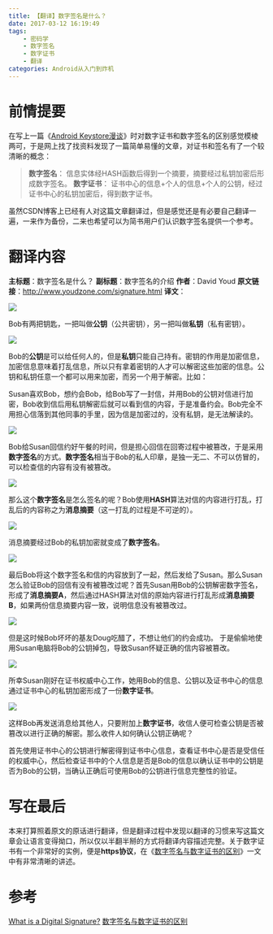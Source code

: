 ```yaml
---
title: 【翻译】数字签名是什么？
date: 2017-03-12 16:19:49
tags: 
	- 密码学
	- 数字签名
	- 数字证书
	- 翻译
categories: Android从入门到炸机
---
```

# 前情提要

在写上一篇《[Android Keystore漫谈](http://www.jianshu.com/p/644ddb6e3d9c)》时对数字证书和数字签名的区别感觉模棱两可，于是网上找了找资料发现了一篇简单易懂的文章，对证书和签名有了一个较清晰的概念：
> **数字签名**：
信息实体经HASH函数后得到一个摘要，摘要经过私钥加密后形成数字签名。
**数字证书**：
证书中心的信息+个人的信息+个人的公钥，经过证书中心的私钥加密后，得到数字证书。

虽然CSDN博客上已经有人对这篇文章翻译过，但是感觉还是有必要自己翻译一遍，一来作为备份，二来也希望可以为简书用户们认识数字签名提供一个参考。

# 翻译内容

**主标题**：数字签名是什么？
**副标题**：数字签名的介绍
**作者**：David Youd
**原文链接**：http://www.youdzone.com/signature.html
**译文**：

![](http://upload-images.jianshu.io/upload_images/291600-88d27e869dc4861f.png?imageMogr2/auto-orient/strip%7CimageView2/2/w/1240)

Bob有两把钥匙，一把叫做**公钥**（公共密钥），另一把叫做**私钥**（私有密钥）。

![](http://upload-images.jianshu.io/upload_images/291600-58255a654264fca0.png?imageMogr2/auto-orient/strip%7CimageView2/2/w/1240)

Bob的**公钥**是可以给任何人的，但是**私钥**只能自己持有。密钥的作用是加密信息，加密信息意味着打乱信息，所以只有拿着密钥的人才可以解密这些加密的信息。公钥和私钥任意一个都可以用来加密，而另一个用于解密。比如：

Susan喜欢Bob，想约会Bob，给Bob写了一封信，并用Bob的公钥对信进行加密，Bob收到信后用私钥解密后就可以看到信的内容，于是准备约会。Bob完全不用担心信落到其他同事的手里，因为信是加密过的，没有私钥，是无法解读的。

![](http://upload-images.jianshu.io/upload_images/291600-0f3885f6679b4cca.png?imageMogr2/auto-orient/strip%7CimageView2/2/w/1240)

Bob给Susan回信约好午餐的时间，但是担心回信在回寄过程中被篡改，于是采用**数字签名**的方式。**数字签名**相当于Bob的私人印章，是独一无二、不可以仿冒的，可以检查信的内容有没有被篡改。

![](http://upload-images.jianshu.io/upload_images/291600-6b9b95469064e753.png?imageMogr2/auto-orient/strip%7CimageView2/2/w/1240)

那么这个**数字签名**是怎么签名的呢？Bob使用**HASH**算法对信的内容进行打乱，打乱后的内容称之为**消息摘要**（这一打乱的过程是不可逆的）。

![](http://upload-images.jianshu.io/upload_images/291600-94ba938cb29c6fe9.png?imageMogr2/auto-orient/strip%7CimageView2/2/w/1240)

消息摘要经过Bob的私钥加密就变成了**数字签名**。

![](http://upload-images.jianshu.io/upload_images/291600-7e2ff0edf2f08ad7.png?imageMogr2/auto-orient/strip%7CimageView2/2/w/1240)

最后Bob将这个数字签名和信的内容放到了一起，然后发给了Susan。那么Susan怎么验证Bob的回信有没有被篡改过呢？首先Susan用Bob的公钥解密数字签名，形成了**消息摘要A**，然后通过HASH算法对信的原始内容进行打乱形成**消息摘要B**，如果两份信息摘要内容一致，说明信息没有被篡改过。

![](http://upload-images.jianshu.io/upload_images/291600-ddd31533aeae7bb6.png?imageMogr2/auto-orient/strip%7CimageView2/2/w/1240)

但是这时候Bob坏坏的基友Doug吃醋了，不想让他们的约会成功。 于是偷偷地使用Susan电脑将Bob的公钥掉包，导致Susan怀疑正确的信内容被篡改。

![](http://upload-images.jianshu.io/upload_images/291600-23761b197d518ecd.png?imageMogr2/auto-orient/strip%7CimageView2/2/w/1240)

所幸Susan刚好在证书权威中心工作，她用Bob的信息、公钥以及证书中心的信息通过证书中心的私钥加密形成了一份**数字证书**。

![](http://upload-images.jianshu.io/upload_images/291600-b0222651fa9dbbdc.png?imageMogr2/auto-orient/strip%7CimageView2/2/w/1240)

这样Bob再发送消息给其他人，只要附加上**数字证书**，收信人便可检查公钥是否被篡改以进行正确的解密。那么收件人如何确认公钥正确呢？

首先使用证书中心的公钥进行解密得到证书中心信息，查看证书中心是否是受信任的权威中心，然后检查证书中的个人信息是否是Bob的信息以确认证书中的公钥是否为Bob的公钥，当确认正确后可使用Bob的公钥进行信息完整性的验证。

# 写在最后

本来打算照着原文的原话进行翻译，但是翻译过程中发现以翻译的习惯来写这篇文章会让语言变得拗口，所以仅以半翻半掰的方式将翻译内容描述完整。关于数字证书有一个非常好的实例，便是**https协议**，在《[数字签名与数字证书的区别](http://blog.csdn.net/until_v/article/details/40889565)》一文中有非常清晰的讲述。

# 参考
[What is a Digital Signature?](http://www.youdzone.com/signature.html)
[数字签名与数字证书的区别](http://blog.csdn.net/until_v/article/details/40889565)
